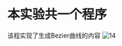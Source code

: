 # 本实验共一个程序
该程实现了生成Bezier曲线的内容
![14](https://user-images.githubusercontent.com/87750093/174421302-8f2588f7-a972-4b05-af79-bdc81f44a5ec.PNG)
